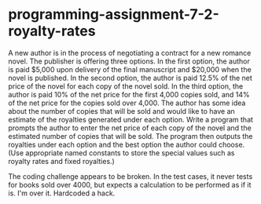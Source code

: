 # programming-assignment-7-2-royalty-rates

A new author is in the process of negotiating a contract for a new romance novel. The publisher is offering three options. In the first option, the author is paid $5,000 upon delivery of the final manuscript and $20,000 when the novel is published. In the second option, the author is paid 12.5% of the net price of the novel for each copy of the novel sold. In the third option, the author is paid 10% of the net price for the first 4,000 copies sold, and 14% of the net price for the copies sold over 4,000. The author has some idea about the number of copies that will be sold and would like to have an estimate of the royalties generated under each option. Write a program that prompts the author to enter the net price of each copy of the novel and the estimated number of copies that will be sold. The program then outputs the royalties under each option and the best option the author could choose. (Use appropriate named constants to store the special values such as royalty rates and fixed royalties.)

The coding challenge appears to be broken. In the test cases, it never tests for books sold over 4000, but expects a calculation to be performed as if it is. I'm over it. Hardcoded a hack.